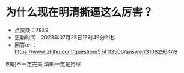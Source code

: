 # 为什么现在明清撕逼这么厉害？
- 点赞数：7989
- 更新时间：2023年07月25日16时49分21秒
- 回答url：https://www.zhihu.com/question/574113506/answer/3106296449
<body>
 <p data-pid="dCTkbG7_">明朝不一定完美 清朝一定是狗屎</p>
 <p data-pid="-eCH7yx5"></p>
</body>